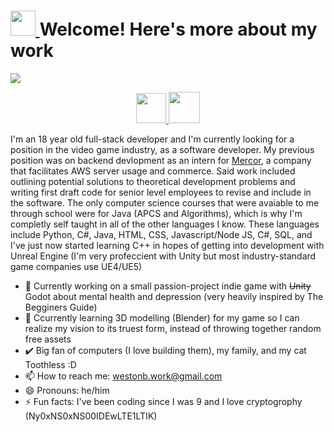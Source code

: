 
<!--
**westonbattles/westonbattles** is a ✨ _special_ ✨ repository because its `README.md` (this file) appears on your GitHub profile.
-->
<h1><a href="https://takeb1nzyto.space/" target="_blank"> <img src="https://i.imgur.com/IGvB9zy.png" height = "40"> </a> Welcome! Here's more about my work</h1>
 

<img src="https://i.imgur.com/eLm3dJV.jpg">

<p align="center">
  <a href="https://twitter.com/westonbattles" target="_blank">
    <img src="https://assets.stickpng.com/images/580b57fcd9996e24bc43c53e.png"
       width="48"
       height="48">
  </a>
 
  <a href="https://www.linkedin.com/in/weston-battles-131373219/" target="_blank">
    <img src="https://markinickerson.com/wp-content/uploads/2020/03/linkedin-icon.png"
         width="50"
         height="50">
  </a>
   
</p>


I'm an 18 year old full-stack developer and I'm currently looking for a position in the video game industry, as a software developer. My previous position was on backend devlopment as an intern for [Mercor](https://www.linkedin.com/company/mercor-connect), a company that facilitates AWS server usage and commerce. Said work included outlining potential solutions to theoretical development problems and writing first draft code for senior level employees to revise and include in the software. The only computer science courses that were avaiable to me through school were for Java (APCS and Algorithms), which is why I'm completly self taught in all of the other languages I know. These languages include Python, C#, Java, HTML, CSS, Javascript/Node JS, C#, SQL, and I've just now started learning C++ in hopes of getting into development with Unreal Engine (I'm very profeccient with Unity but most industry-standard game companies use UE4/UE5)

- 🏫 Currently working on a small passion-project indie game with <s>Unity</s> Godot about mental health and depression (very heavily inspired by The Begginers Guide)
- 👀 Ccurrently learning 3D modelling (Blender) for my game so I can realize my vision to its truest form, instead of throwing together random free assets
- ✔️ Big fan of computers (I love building them), my family, and my cat Toothless :D
- 📫 How to reach me: westonb.work@gmail.com
- 😄 Pronouns: he/him
- ⚡ Fun facts: I've been coding since I was 9 and I love cryptogrophy (Ny0xNS0xNS00IDEwLTE1LTIK)

